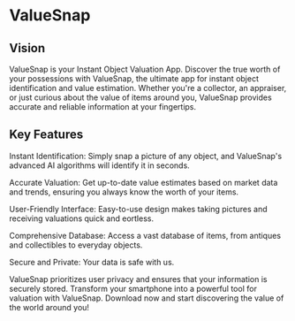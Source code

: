 # ValueSnap

## Vision

ValueSnap is your Instant Object Valuation App. Discover the true worth of your
possessions with ValueSnap, the ultimate app for instant object identification and
value estimation. Whether you're a collector, an appraiser, or just curious about the
value of items around you, ValueSnap provides accurate and reliable information at
your fingertips. 

## Key Features 
Instant Identification: Simply snap a picture of any
object, and ValueSnap's advanced AI algorithms will identify it in seconds. 

Accurate Valuation: Get up-to-date value estimates based on market data and trends, ensuring
you always know the worth of your items. 

User-Friendly Interface: Easy-to-use
design makes taking pictures and receiving valuations quick and eortless.

Comprehensive Database: Access a vast database of items, from antiques and
collectibles to everyday objects. 

Secure and Private: Your data is safe with us.

ValueSnap prioritizes user privacy and ensures that your information is securely
stored. Transform your smartphone into a powerful tool for valuation with ValueSnap.
Download now and start discovering the value of the world around you!
